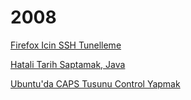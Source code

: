 # 2008

[Firefox Icin SSH Tunelleme](11/firefox-icin-ssh-tunelleme_24.html)

[Hatali Tarih Saptamak, Java](12/hatali-tarih-saptamak_22.html)

[Ubuntu'da CAPS Tusunu Control Yapmak](12/ubuntu-caps-tusunu-control-yapmak.html)


